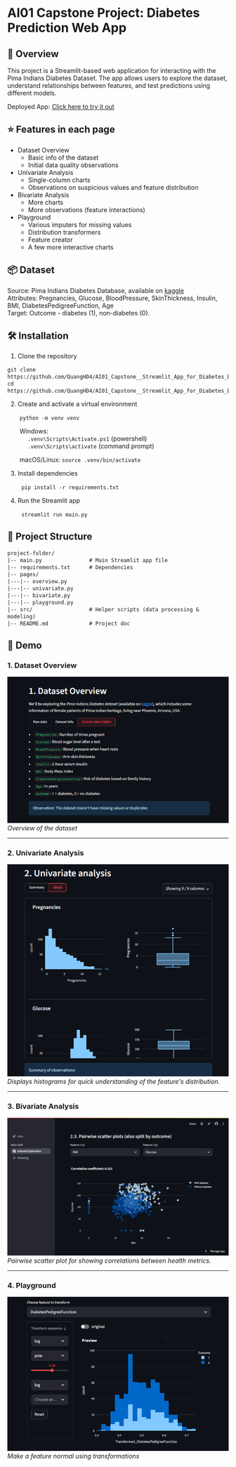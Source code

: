 # AI01 Capstone Project: Diabetes Prediction Web App


## 🫧 Overview
This project is a Streamlit-based web application for interacting with the Pima Indians Diabetes Dataset. The app allows users to explore the dataset, understand relationships between features, and test predictions using different models.  

Deployed App: [Click here to try it out](https://ai01-capstone-quang-bk85f8nm8fonqyquqnenh4.streamlit.app/)

## ⭐ Features in each page
- Dataset Overview
  - Basic info of the dataset
  - Initial data quality observations
- Univariate Analysis
  - Single-column charts
  - Observations on suspicious values and feature distribution
- Bivariate Analysis
  - More charts
  - More observations (feature interactions) 
- Playground
  - Various imputers for missing values
  - Distribution transformers
  - Feature creator
  - A few more interactive charts

## 📦 Dataset
Source: Pima Indians Diabetes Database, available on [kaggle](https://www.kaggle.com/datasets/mathchi/diabetes-data-set)  
Attributes: Pregnancies, Glucose, BloodPressure, SkinThickness, Insulin, BMI, DiabetesPedigreeFunction, Age  
Target: Outcome - diabetes (1), non-diabetes (0).

## 🛠️ Installation
1. Clone the repository
```
git clone https://github.com/QuangHD4/AI01_Capstone__Streamlit_App_for_Diabetes_Dataset.git
cd https://github.com/QuangHD4/AI01_Capstone__Streamlit_App_for_Diabetes_Dataset.git
```
2. Create and activate a virtual environment

&emsp;&emsp;```python -m venv venv```

&emsp;&emsp;Windows:  
&emsp;&emsp;&emsp; ```.venv\Scripts\Activate.ps1``` (powershell)  
&emsp;&emsp;&emsp; ```.venv\Scripts\activate``` (command prompt)  

&emsp;&emsp;macOS/Linux:  ```source .venv/bin/activate```  

3. Install dependencies

&emsp;&emsp; ```pip install -r requirements.txt```  

4. Run the Streamlit app
 
&emsp;&emsp; ```streamlit run main.py```

## 📂 Project Structure
```
project-folder/
|-- main.py               # Main Streamlit app file
|-- requirements.txt      # Dependencies
|-- pages/
|---|-- overview.py
|---|-- univariate.py
|---|-- bivariate.py
|---|-- playground.py
|-- src/                  # Helper scripts (data processing & modeling)
|-- README.md             # Project doc
```

## 🎥 Demo

### **1. Dataset Overview**
![Dataset overview page screenshot](images/overview.png)
*Overview of the dataset*  

---

### **2. Univariate Analysis**  
![Histograms](images/univar.png)  
*Displays histograms for quick understanding of the feature's distribution.*  

---

### **3. Bivariate Analysis**  
![Pairwise scatter plot](images/data_exploration_chart.png)  
*Pairwise scatter plot for showing correlations between health metrics.*  

---

### **4. Playground**  
![Transform feature distribution](images/play.png)  
*Make a feature normal using transformations*  

